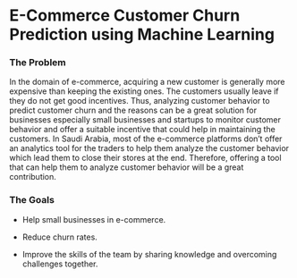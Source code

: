 # E-Commerce Customer Churn Prediction using Machine Learning



### The Problem

In the domain of e-commerce, acquiring a new customer is generally more expensive than keeping the existing ones. The customers usually leave if they do not get good incentives. Thus, analyzing customer behavior to predict customer churn and the reasons can be a great solution for businesses especially small businesses and startups to monitor customer behavior and offer a suitable incentive that could help in maintaining the customers. In Saudi Arabia, most of the e-commerce platforms don’t offer an analytics tool for the traders to help them analyze the customer behavior which lead them to close their stores at the end. Therefore, offering a tool that can help them to analyze customer behavior will be a great contribution.

 

### The Goals

* Help small businesses in e-commerce.

* Reduce churn rates.

* Improve the skills of the team by sharing knowledge and overcoming challenges together.
 
